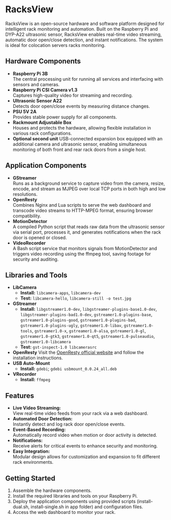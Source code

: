 # RacksView

RacksView is an open-source hardware and software platform designed for intelligent rack monitoring and automation. Built on the Raspberry Pi and DYP-A22 ultrasonic sensor, RacksView enables real-time video streaming, automatic door open/close detection, and instant notifications. The system is ideal for colocation servers racks monitoring.

## Hardware Components

- **Raspberry Pi 3B**  
    The central processing unit for running all services and interfacing with sensors and cameras.
- **Raspberry Pi CSI Camera v1.3**  
    Captures high-quality video for streaming and recording.
- **Ultrasonic Sensor A22**  
    Detects door open/close events by measuring distance changes.
- **PSU 5V 2A**  
    Provides stable power supply for all components.
- **Rackmount Adjustable Box**  
    Houses and protects the hardware, allowing flexible installation in various rack configurations.
- **Optional second unit** 
    USB-connected expansion box equipped with an additional camera and ultrasonic sensor, enabling simultaneous monitoring of both front and rear rack doors from a single host.

## Application Components

- **GStreamer**  
    Runs as a background service to capture video from the camera, resize, encode, and stream as MJPEG over local TCP ports in both high and low resolutions.
- **OpenResty**  
    Combines Nginx and Lua scripts to serve the web dashboard and transcode video streams to HTTP-MPEG format, ensuring browser compatibility.
- **MotionDetector**  
    A compiled Python script that reads raw data from the ultrasonic sensor via serial port, processes it, and generates notifications when the rack door is opened or closed.
- **VideoRecorder**  
    A Bash script service that monitors signals from MotionDetector and triggers video recording using the ffmpeg tool, saving footage for security and auditing.

## Libraries and Tools

- **LibCamera**  
    - **Install:** `libcamera-apps`, `libcamera-dev`  
    - **Test:** `libcamera-hello`, `libcamera-still -o test.jpg`
- **GStreamer**  
    - **Install:** `libgstreamer1.0-dev`, `libgstreamer-plugins-base1.0-dev`, `libgstreamer-plugins-bad1.0-dev`, `gstreamer1.0-plugins-base`, `gstreamer1.0-plugins-good`, `gstreamer1.0-plugins-bad`, `gstreamer1.0-plugins-ugly`, `gstreamer1.0-libav`, `gstreamer1.0-tools`, `gstreamer1.0-x`, `gstreamer1.0-alsa`, `gstreamer1.0-gl`, `gstreamer1.0-gtk3`, `gstreamer1.0-qt5`, `gstreamer1.0-pulseaudio`, `gstreamer1.0-libcamera`  
    - **Test:** `gst-inspect-1.0 libcamerasrc`
- **OpenResty**
    Visit the [OpenResty official website](https://openresty.org/) and follow the installation instructions.
- **USB Auto-Mount**  
    - **Install:** `gdebi`; `gdebi usbmount_0.0.24_all.deb`
- **VRecorder**  
    - **Install:** `ffmpeg`

## Features

- **Live Video Streaming:**  
    View real-time video feeds from your rack via a web dashboard.
- **Automated Door Detection:**  
    Instantly detect and log rack door open/close events.
- **Event-Based Recording:**  
    Automatically record video when motion or door activity is detected.
- **Notifications:**  
    Receive alerts for critical events to enhance security and monitoring.
- **Easy Integration:**  
    Modular design allows for customization and expansion to fit different rack environments.

## Getting Started

1. Assemble the hardware components.
2. Install the required libraries and tools on your Raspberry Pi.
3. Deploy the application components using provided scripts (install-dual.sh, install-single.sh in app folder) and configuration files.
4. Access the web dashboard to monitor your rack.